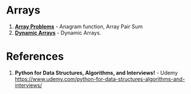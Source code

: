 # Arrays 

1.  **[Array Problems](https://github.com/nkuhta/Python-Algorithms/blob/master/01.%20Array%20Sequeneces/Array%20Problems.ipynb)** - Anagram function, Array Pair Sum  
2.  **[Dynamic Arrays](https://github.com/nkuhta/Python-Algorithms/blob/master/01.%20Array%20Sequeneces/Dynamic%20Arrays.ipynb)** - Dynamic Arrays. 




#  References
1.  **Python for Data Structures, Algorithms, and Interviews!** - Udemy
https://www.udemy.com/python-for-data-structures-algorithms-and-interviews/